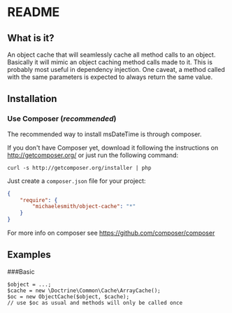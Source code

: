 README
======

What is it?
-------------------

An object cache that will seamlessly cache all method calls to an object. Basically it will mimic an object caching method calls made to it. This is probably most useful in dependency injection. One caveat, a method called with the same parameters is expected to always return the same value.

Installation
------------

### Use Composer (*recommended*)

The recommended way to install msDateTime is through composer.

If you don't have Composer yet, download it following the instructions on
http://getcomposer.org/ or just run the following command:

    curl -s http://getcomposer.org/installer | php

Just create a `composer.json` file for your project:

``` json
{
    "require": {
        "michaelesmith/object-cache": "*"
    }
}
```

For more info on composer see https://github.com/composer/composer

Examples
--------

###Basic

    $object = ...;
    $cache = new \Doctrine\Common\Cache\ArrayCache();
    $oc = new ObjectCache($object, $cache);
    // use $oc as usual and methods will only be called once
